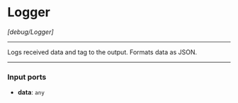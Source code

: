 # Logger

_[debug/Logger]_

---

Logs received data and tag to the output. Formats data as JSON.<br>

---

### Input ports

* __data__: ` any `

